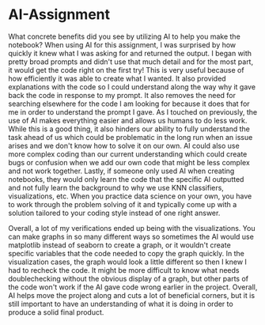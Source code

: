 # AI-Assignment
What concrete benefits did you see by utilizing AI to help you make the notebook?
When using AI for this assignment, I was surprised by how quickly it knew what I was asking for and returned the output. I began with pretty broad prompts and didn't use that much detail and for the most part, it would get the code right on the first try! This is very useful because of how efficiently it was able to create what I wanted. It also provided explanations with the code so I could understand along the way why it gave back the code in response to my prompt. It also removes the need for searching elsewhere for the code I am looking for because it does that for me in order to understand the prompt I gave. As I touched on previously, the use of AI makes everything easier and allows us humans to do less work. While this is a good thing, it also hinders our ability to fully understand the task ahead of us which could be problematic in the long run when an issue arises and we don't know how to solve it on our own. AI could also use more complex coding than our current understanding which could create bugs or confusion when we add our own code that might be less complex and not work together. Lastly, if someone only used AI when creating notebooks, they would only learn the code that the specific AI outputted and not fully learn the background to why we use KNN classifiers, visualizations, etc. When you practice data science on your own, you have to work through the problem solving of it and typically come up with a solution tailored to your coding style instead of one right answer.


Overall, a lot of my verifications ended up being with the visualizations. You can make graphs in so many different ways so sometimes the AI would use matplotlib instead of seaborn to create a graph, or it wouldn't create specific variables that the code needed to copy the graph quickly. In the visualization cases, the graph would look a little different so then I knew I had to recheck the code. It might be more difficult to know what needs doublechecking without the obvious display of a graph, but other parts of the code won't work if the AI gave code wrong earlier in the project. Overall, AI helps move the project along and cuts a lot of beneficial corners, but it is still important to have an understanding of what it is doing in order to produce a solid final product. 
